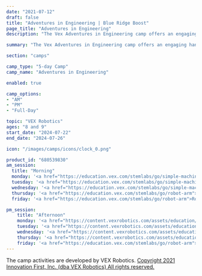```yaml
---
date: "2021-07-12"
draft: false
title: "Adventures in Engineering | Blue Ridge Boost"
page_title: "Adventures in Engineering"
description: "The Vex Adventures in Engineering camp offers an engaging hands-on experience where campers design and build with VEX GO kits. Through a series of STEM lab units and activities, participants learn about simple machines, energy transfer, and the mechanics of movement. They engage in building and testing structures like inclined planes, levers, spring cars, and gears, deepening their understanding of engineering principles and the design process."

summary: "The Vex Adventures in Engineering camp offers an engaging hands-on experience where campers design and build with VEX GO kits. Through a series of STEM lab units and activities, participants learn about simple machines, energy transfer, and the mechanics of movement. They engage in building and testing structures like inclined planes, levers, spring cars, and gears, deepening their understanding of engineering principles and the design process."

section: "camps"

camp_type: "5-day Camp"
camp_name: "Adventures in Engineering"

enabled: true

camp_options: 
- "AM"
- "PM"
- "Full-Day"

topic: "VEX Robotics"
ages: "8 and 9"
start_date: "2024-07-22"
end_date: "2024-07-26"

icon: "/images/camps/icons/clock_0.png"

product_id: "680539830"
am_session:
  title: "Morning"
  monday: '<a href="https://education.vex.com/stemlabs/go/simple-machines">Simple Machines STEM Lab Unit, Lab 1</a>.<br>Students will use the VEX GO Kit to construct an inclined plane with three height levels and examine how height and gravity influence the travel distance of an object rolling down. They will measure the distance the VEX GO Blue Wheel covers after descending the plane at each height. Additionally, they will make predictions using data from prior experiments and demonstrations.<br> Extension Activities: <a href="https://education.vex.com/stemlabs/go/simple-machines/unit-overview/choice-board">Simple Machines Choice Board</a> &ndash; Photographer and Engineer.</a><br>'
  tuesday: '<a href="https://education.vex.com/stemlabs/go/simple-machines">Simple Machines STEM Lab Unit, Lab 2 and 3</a>.<br>In Lab 2, campers will construct and test a Lever using the VEX GO Kit to discover how a lever reduces the force required to lift an object, thus making work easier. Additionally, they will investigate how adjusting the pivot point affects the force needed to balance each side of the Lever.<br>In Lab 3, campers will construct a Spring Car using the GO Kit and explore how a wheel and axle facilitate easier movement. They will analyze how this mechanism impacts the travel distance. Using collected data, campers will make predictions and identify cause-and-effect relationships regarding how the wheel and axle help an object move more effortlessly.<br>Extension Activities: <a href="https://education.vex.com/stemlabs/go/simple-machines/unit-overview/choice-board">Simple Machines Choice Board</a> &ndash; Create a Cartoon Strip, Collage; <a href="https://content.vexrobotics.com/assets/education/stem-labs/docs/go/Activities/GO%20Activity%20-%20Equation%20Balancer.pdf">Equation Balancer</a>, <a href="https://content.vexrobotics.com/assets/education/stem-labs/docs/go/Activities/GO%20Activity%20-%20Design%20a%20Novel%20Diorama.pdf">Design a Novel Diorama</a>.'
  wednesday: '<a href="https://education.vex.com/stemlabs/go/simple-machines">Simple Machines STEM Lab Unit, Lab 4</a>.<br>In Lab 4, campers will examine how energy is transferred through gears. They will assemble a hand-powered clock using the VEX GO Kit, observing the interactions among gears to understand how one impacts another. Additionally, campers will observe and use the patterns in gear movements to forecast the behavior of the final gear.<br>Extension Activities: <a href="https://education.vex.com/stemlabs/go/simple-machines/unit-overview/choice-board">Simple Machines Choice Board</a> &ndash; Scavanger Hunt and Poem.</a>'
  thursday: '<a href="https://education.vex.com/stemlabs/go/robot-arm">Robot Arm</a>, Labs 1 and 3.<br>Students will use VEXcode GO to control the movement of the Robot Arm, to try to move it to each of the 4 quadrants of the tile.<br>Students will code the Robot Arm to move a disk, using the Electromagnet, to a new location on the tile.'
  friday: '<a href="https://education.vex.com/stemlabs/go/robot-arm">Robot Arm</a>, Lab 4.<br>Introduce the Eye Sensor by engaging in a discussion about how humans and robots see things. Compare and contrast the Eye Sensor to a human eye. Introduce the concept of a condition, and how a condition in coding helps tell what to do with a sensor’s data.<br>Students will code the Robot Arm to detect and move a disk, using the <Eye found object> block, to determine if something is in front of the Eye Sensor. At the Mid-Play Break, the teacher will talk about how to tell the Robot Arm what to do with the object it picked up.<brStudents will then code the Robot Arm to use both the Arm Motor and Base Motor to move the disk to a new location. During the Share portion, students will discuss what condition they used, and how the Eye Sensor made the Robot Arm more useful.'

pm_session:
    title: "Afternoon"
    monday: '<a href="https://content.vexrobotics.com/assets/education/stem-labs/docs/go/Activities/GO%20Activity%20-%20Ramp%20Racers.pdf">Ramp Racers</a> &ndash; Modify the wheel on your VEX GO Inclined Plane and race a friend! Test out the effects of adding weight to the wheel on your inclined plane.<br> <a href="https://content.vexrobotics.com/assets/education/stem-labs/docs/go/Activities/GO%20Activity%20-%20Strike.pdf">Strike!</a> &ndash; Bowl using the VEX GO Inclined Plane. Use different pivot points on an incline plane to knock the most pins over.'
    tuesday: '<a href="https://content.vexrobotics.com/assets/education/stem-labs/docs/go/Activities/GO%20Activity%20-%20Tallest%20Tower%20Challenge.pdf">Tallest Tower Activity</a> &ndash; Can you build the tallest freestanding tower using the same 10 pieces?<br> <a href="https://content.vexrobotics.com/assets/education/stem-labs/docs/go/Activities/GO%20Activity%20-%20Build%20It%20Make%20It%20Engineer%20It.pdf">Build it, Make it, Engineer it</a> &ndash; Can you build a house? Will it stay up during a windstorm?'
    wednesday: '<a href="https://content.vexrobotics.com/assets/education/stem-labs/docs/go/Activities/GO%20Activity%20-%20Astronaut%20Rescue.pdf">Astronaut Rescue Activity</a> &nbsp; The VEX GOAstronaut has fallen into a crater and needs your help! Use your design skills to create a rescue mechanism using a pulley to lift the astronaut out of the crater and back to safety!<br><a href="https://content.vexrobotics.com/assets/education/stem-labs/docs/go/Activities/GO%20Activity%20-%20Wheel%20and%20Axle%20Lunar%20Rover.pdf">Wheel and Axle Lunar Rover Activity</a> &ndash; Design a Lunar Rover that will need to have an axle and wheel to drive on the moon. Use as many axles and wheels as you need.'
    thursday: '<a href="https://content.vexrobotics.com/assets/education/stem-labs/docs/go/Activities/GO%20Activity%20Series%20-%20Super%20Bowler.pdf">Super Bowler</a>. &ndash; What happens when we pull back or stretch, a rubber band? What happens when we release it? The distance that the rubber band travels depends on how much or how little we stretch it, right? Why do you think that is? (You may want to demonstrate this with a household rubber band.) Today we are going to build a car that is powered by a rubber band. Weare going to explore this idea of using a rubber band to power a car, by building and experimenting with a VEXGOSlingshot Car! The Slingshot Car is a machine that is powered by the tension in a rubber band. First, we are going to build the Slingshot Car with our VEX GO Kits, and test the build to see how it works. Then, we will experiment with pulling the car back different distances to create more or less tension in the rubber band, to see how that changes the movement of the Slingshot Car. Finally, we will use what we’ve learned to play a bowling game with the Slingshot Car!'
    friday: '<a href="https://education.vex.com/stemlabs/go/robot-arm">Robot Arm</a>, Lab 5.<br>Students are introduce the idea of robotic decision making using chores in daily life. How do you know how to put away materials in the classroom? Or your clothes at home? Talk about how humans think to sort objects, but robots follow patterns to make decisions. How can we code the Robot Arm to make a decision? <br>Students will code the Robot Arm to identify and move one colored disk to a specific location, based on the color. At the Mid-Play Break, students will try to guess the Robot Arm’s “favorite color” based on the code. Then, they will test to see if they are right. <br>Students will then code the Robot Arm to identify and sort all three colored disks and move to specific locations based on color.  Students will discuss other objects the Robot Arm could sort, and make connections to real-world robots (like palletizing based on product, sensors, similar shapes/appearance).'
---
```


<div class="container">
The camp activities are developed by VEX Robotics. <a href="https://www.vexrobotics.com/copyright-notice">Copyright 2021 Innovation First, Inc. (dba VEX Robotics) All rights reserved.</a>
</div>